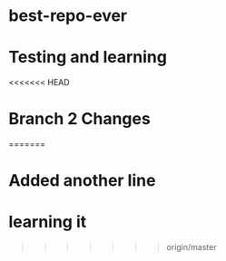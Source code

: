 # best-repo-ever
# Testing and learning
<<<<<<< HEAD
# Branch 2 Changes
=======
# Added another line
# learning it 
>>>>>>> origin/master
